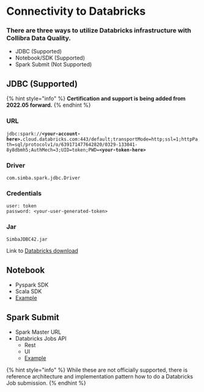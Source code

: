 # Connectivity to Databricks

### There are three ways to utilize Databricks infrastructure with Collibra Data Quality.&#x20;

* JDBC (Supported)
* Notebook/SDK (Supported)
* Spark Submit (Not Supported)

## **JDBC (Supported)**

{% hint style="info" %}
**Certification and support is being added from 2022.05 forward.**
{% endhint %}

### URL

`jdbc:spark://`**`<your-account-here>.`**`cloud.databricks.com:443/default;transportMode=http;ssl=1;httpPath=sql/protocolv1/o/639171477642820/0329-133041-8y8dbmh5;AuthMech=3;UID=token;PWD=`**`<your-token-here>`**

### **Driver**

`com.simba.spark.jdbc.Driver`

### Credentials

`user: token` \
`password: <your-user-generated-token>`

### **Jar**

`SimbaJDBC42.jar`

Link to [Databricks download](https://databricks.com/spark/jdbc-drivers-download)

## **Notebook**

* Pyspark SDK
* Scala SDK&#x20;
* [Example](https://dq-docs.collibra.com/apis/notebook/cdq-notebook-apis-usage-in-databricks)

## **Spark Submit**

* Spark Master URL&#x20;
* Databricks Jobs API&#x20;
  * Rest
  * UI
  * [Example](https://dq-docs.collibra.com/apis/notebook/dq-databricks-submit)

{% hint style="info" %}
While these are not officially supported, there is reference architecture and implementation pattern how to do a Databricks Job submission.&#x20;
{% endhint %}
